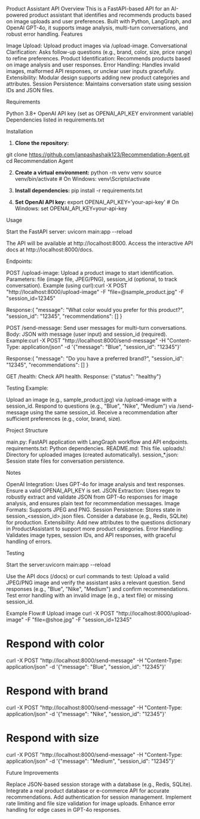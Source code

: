 Product Assistant API
Overview
This is a FastAPI-based API for an AI-powered product assistant that identifies and recommends products based on image uploads and user preferences. Built with Python, LangGraph, and OpenAI GPT-4o, it supports image analysis, multi-turn conversations, and robust error handling.
Features

Image Upload: Upload product images via /upload-image.
Conversational Clarification: Asks follow-up questions (e.g., brand, color, size, price range) to refine preferences.
Product Identification: Recommends products based on image analysis and user responses.
Error Handling: Handles invalid images, malformed API responses, or unclear user inputs gracefully.
Extensibility: Modular design supports adding new product categories and attributes.
Session Persistence: Maintains conversation state using session IDs and JSON files.

Requirements

Python 3.8+
OpenAI API key (set as OPENAI_API_KEY environment variable)
Dependencies listed in requirements.txt

Installation

1. **Clone the repository:**

git clone https://github.com/janpashashaik123/Recommendation-Agent.git
cd Recommendation Agent

2. **Create a virtual environment:**
python -m venv venv
source venv/bin/activate  # On Windows: venv\Scripts\activate

3. **Install dependencies:**
pip install -r requirements.txt

4. **Set OpenAI API key:**
export OPENAI_API_KEY='your-api-key'  # On Windows: set OPENAI_API_KEY=your-api-key



Usage

Start the FastAPI server:
uvicorn main:app --reload


The API will be available at http://localhost:8000. Access the interactive API docs at http://localhost:8000/docs.

Endpoints:

POST /upload-image: Upload a product image to start identification.
Parameters: file (image file, JPEG/PNG), session_id (optional, to track conversation).
Example (using curl):curl -X POST "http://localhost:8000/upload-image" -F "file=@sample_product.jpg" -F "session_id=12345"


Response:{
  "message": "What color would you prefer for this product?",
  "session_id": "12345",
  "recommendations": []
}




POST /send-message: Send user messages for multi-turn conversations.
Body: JSON with message (user input) and session_id (required).
Example:curl -X POST "http://localhost:8000/send-message" -H "Content-Type: application/json" -d '{"message": "Blue", "session_id": "12345"}'


Response:{
  "message": "Do you have a preferred brand?",
  "session_id": "12345",
  "recommendations": []
}




GET /health: Check API health.
Response: {"status": "healthy"}




Testing Example:

Upload an image (e.g., sample_product.jpg) via /upload-image with a session_id.
Respond to questions (e.g., "Blue", "Nike", "Medium") via /send-message using the same session_id.
Receive a recommendation after sufficient preferences (e.g., color, brand, size).



Project Structure

main.py: FastAPI application with LangGraph workflow and API endpoints.
requirements.txt: Python dependencies.
README.md: This file.
uploads/: Directory for uploaded images (created automatically).
session_*.json: Session state files for conversation persistence.

Notes

OpenAI Integration: Uses GPT-4o for image analysis and text responses. Ensure a valid OPENAI_API_KEY is set.
JSON Extraction: Uses regex to robustly extract and validate JSON from GPT-4o responses for image analysis, and ensures plain text for recommendation messages.
Image Formats: Supports JPEG and PNG.
Session Persistence: Stores state in session_<session_id>.json files. Consider a database (e.g., Redis, SQLite) for production.
Extensibility: Add new attributes to the questions dictionary in ProductAssistant to support more product categories.
Error Handling: Validates image types, session IDs, and API responses, with graceful handling of errors.

Testing

Start the server:uvicorn main:app --reload


Use the API docs (/docs) or curl commands to test:
Upload a valid JPEG/PNG image and verify the assistant asks a relevant question.
Send responses (e.g., "Blue", "Nike", "Medium") and confirm recommendations.
Test error handling with an invalid image (e.g., a text file) or missing session_id.


Example Flow:# Upload image
curl -X POST "http://localhost:8000/upload-image" -F "file=@shoe.jpg" -F "session_id=12345"
# Respond with color
curl -X POST "http://localhost:8000/send-message" -H "Content-Type: application/json" -d '{"message": "Blue", "session_id": "12345"}'
# Respond with brand
curl -X POST "http://localhost:8000/send-message" -H "Content-Type: application/json" -d '{"message": "Nike", "session_id": "12345"}'
# Respond with size
curl -X POST "http://localhost:8000/send-message" -H "Content-Type: application/json" -d '{"message": "Medium", "session_id": "12345"}'



Future Improvements

Replace JSON-based session storage with a database (e.g., Redis, SQLite).
Integrate a real product database or e-commerce API for accurate recommendations.
Add authentication for session management.
Implement rate limiting and file size validation for image uploads.
Enhance error handling for edge cases in GPT-4o responses.

